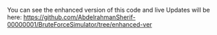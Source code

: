 You can see the enhanced version of this code and live Updates will be here: https://github.com/AbdelrahmanSherif-00000001/BruteForceSimulator/tree/enhanced-ver
